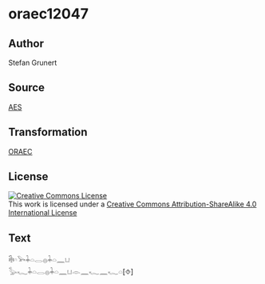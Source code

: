 # oraec12047

## Author

Stefan Grunert

## Source

[AES](https://github.com/simondschweitzer/aes)

## Transformation

[ORAEC](https://oraec.github.io/)

## License

<a rel="license" href="http://creativecommons.org/licenses/by-sa/4.0/"><img alt="Creative Commons License" style="border-width:0" src="https://i.creativecommons.org/l/by-sa/4.0/88x31.png" /></a><br />This work is licensed under a <a rel="license" href="http://creativecommons.org/licenses/by-sa/4.0/">Creative Commons Attribution-ShareAlike 4.0 International License</a>

## Text

𓇗𓎆𓅨𓇓𓏏𓂋𓐍𓇓𓏏𓈖𓂓<br>
𓅭𓆑𓇓𓏏𓂋𓐍𓇓𓏏𓈖𓂓𓁹𓈖𓆑𓈖𓆑𓏏[⯑]<br>
